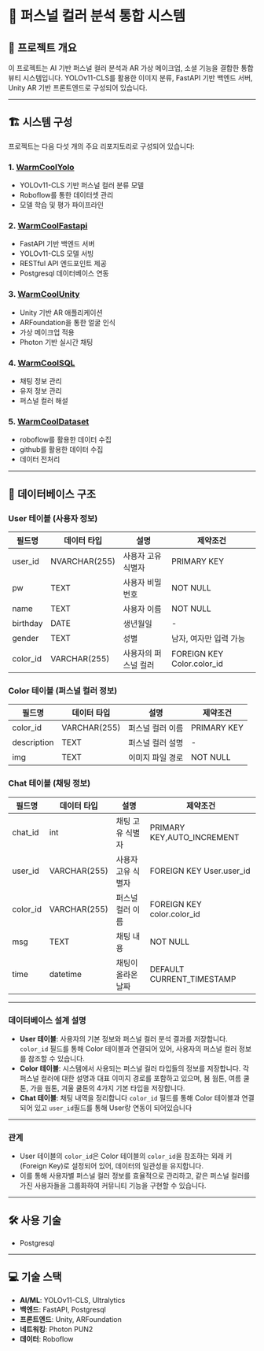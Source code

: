 # 🎨 퍼스널 컬러 분석 통합 시스템

## 📌 프로젝트 개요

이 프로젝트는 AI 기반 퍼스널 컬러 분석과 AR 가상 메이크업, 소셜 기능을 결합한 통합 뷰티 시스템입니다. YOLOv11-CLS를 활용한 이미지 분류, FastAPI 기반 백엔드 서버, Unity AR 기반 프론트엔드로 구성되어 있습니다.

---

## 🏗 시스템 구성

프로젝트는 다음 다섯 개의 주요 리포지토리로 구성되어 있습니다:

### 1. [WarmCoolYolo](https://github.com/anyoungjin20040106/WarmCoolYolo)

- YOLOv11-CLS 기반 퍼스널 컬러 분류 모델
- Roboflow를 통한 데이터셋 관리
- 모델 학습 및 평가 파이프라인

### 2. [WarmCoolFastapi](https://github.com/anyoungjin20040106/WarmCoolFastapi)

- FastAPI 기반 백엔드 서버
- YOLOv11-CLS 모델 서빙
- RESTful API 엔드포인트 제공
- Postgresql 데이터베이스 연동

### 3. [WarmCoolUnity](https://github.com/anyoungjin20040106/WarmCoolUnity)

- Unity 기반 AR 애플리케이션
- ARFoundation을 통한 얼굴 인식
- 가상 메이크업 적용
- Photon 기반 실시간 채팅

### 4. [WarmCoolSQL](https://github.com/anyoungjin20040106/WarmCoolSQL)

- 채팅 정보 관리
- 유저 정보 관리
- 퍼스널 컬러 해설

### 5. [WarmCoolDataset](https://github.com/anyoungjin20040106/WarmCoolDataset)

- roboflow를 활용한 데이터 수집
- github를 활용한 데이터 수집
- 데이터 전처리

---

## 💾 데이터베이스 구조

### User 테이블 (사용자 정보)

| 필드명   | 데이터 타입   | 설명                 | 제약조건                   |
| -------- | ------------- | -------------------- | -------------------------- |
| user_id  | NVARCHAR(255) | 사용자 고유 식별자   | PRIMARY KEY                |
| pw       | TEXT          | 사용자 비밀번호      | NOT NULL                   |
| name     | TEXT          | 사용자 이름          | NOT NULL                   |
| birthday | DATE          | 생년월일             | -                          |
| gender   | TEXT          | 성별                 | 남자, 여자만 입력 가능     |
| color_id | VARCHAR(255)  | 사용자의 퍼스널 컬러 | FOREIGN KEY Color.color_id |

### Color 테이블 (퍼스널 컬러 정보)

| 필드명      | 데이터 타입  | 설명             | 제약조건    |
| ----------- | ------------ | ---------------- | ----------- |
| color_id    | VARCHAR(255) | 퍼스널 컬러 이름 | PRIMARY KEY |
| description | TEXT         | 퍼스널 컬러 설명 | -           |
| img         | TEXT         | 이미지 파일 경로 | NOT NULL    |

### Chat 테이블 (채팅 정보)

| 필드명   | 데이터 타입  | 설명               | 제약조건                   |
| -------- | ------------ | ------------------ | -------------------------- |
| chat_id  | int          | 채팅 고유 식별자   | PRIMARY KEY,AUTO_INCREMENT |
| user_id  | VARCHAR(255) | 사용자 고유 식별자 | FOREIGN KEY User.user_id   |
| color_id | VARCHAR(255) | 퍼스널 컬러 이름   | FOREIGN KEY color.color_id |
| msg      | TEXT         | 채팅 내용          | NOT NULL                   |
| time     | datetime     | 채팅이 올라온 날짜 | DEFAULT CURRENT_TIMESTAMP  |

---

### 데이터베이스 설계 설명

- **User 테이블**: 사용자의 기본 정보와 퍼스널 컬러 분석 결과를 저장합니다. `color_id` 필드를 통해 Color 테이블과 연결되어 있어, 사용자의 퍼스널 컬러 정보를 참조할 수 있습니다.
- **Color 테이블**: 시스템에서 사용되는 퍼스널 컬러 타입들의 정보를 저장합니다. 각 퍼스널 컬러에 대한 설명과 대표 이미지 경로를 포함하고 있으며, 봄 웜톤, 여름 쿨톤, 가을 웜톤, 겨울 쿨톤의 4가지 기본 타입을 저장합니다.
- **Chat 테이블**: 채팅 내역을 정리합니다 `color_id` 필드를 통해 Color 테이블과 연결되어 있고 `user_id`필드를 통해 User랑 연동이 되어있습니다

---

### 관계

- User 테이블의 `color_id`은 Color 테이블의 `color_id`을 참조하는 외래 키(Foreign Key)로 설정되어 있어, 데이터의 일관성을 유지합니다.
- 이를 통해 사용자별 퍼스널 컬러 정보를 효율적으로 관리하고, 같은 퍼스널 컬러를 가진 사용자들을 그룹화하여 커뮤니티 기능을 구현할 수 있습니다.

---

## 🛠 사용 기술

- Postgresql

---

## 💻 기술 스택

- **AI/ML**: YOLOv11-CLS, Ultralytics
- **백엔드**: FastAPI, Postgresql
- **프론트엔드**: Unity, ARFoundation
- **네트워킹**: Photon PUN2
- **데이터**: Roboflow
